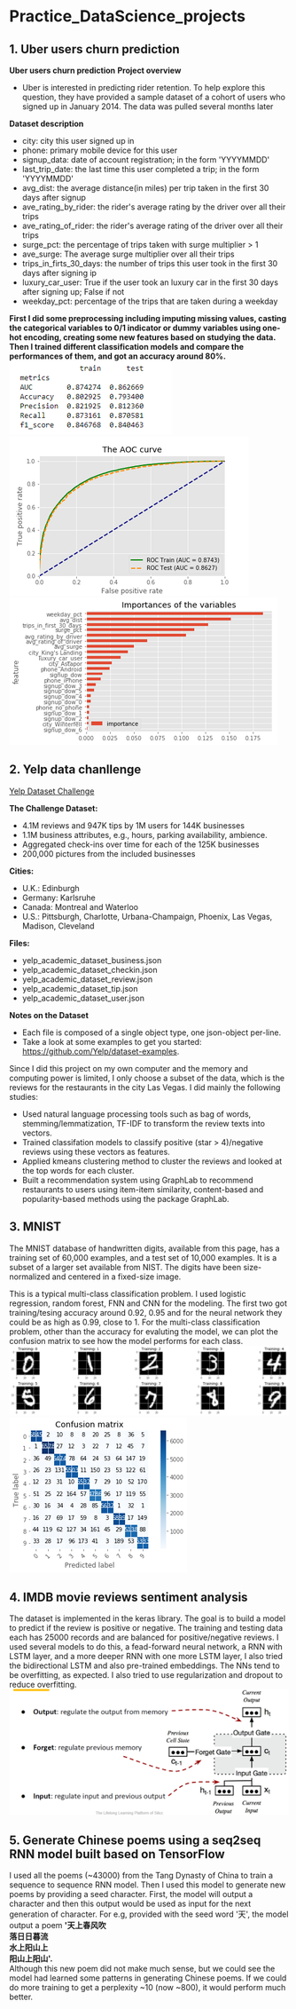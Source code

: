 # Practice_DataScience_projects
## 1. Uber users churn prediction
**Uber users churn prediction**
**Project overview**
- Uber is interested in predicting rider retention. To help explore this question, they have provided a sample dataset of a cohort of users who signed up in January 2014. The data was pulled several months later

**Dataset description**
- city: city this user signed up in
- phone: primary mobile device for this user
- signup_data: date of account registration; in the form 'YYYYMMDD'
- last_trip_date: the last time this user completed a trip; in the form 'YYYYMMDD'
- avg_dist: the average distance(in miles) per trip taken in the first 30 days after signup
- ave_rating_by_rider: the rider's average rating by the driver over all their trips
- ave_rating_of_rider: the rider's average rating of the driver over all their trips
- surge_pct: the percentage of trips taken with surge multiplier > 1
- ave_surge: The average surge multiplier over all their trips
- trips_in_firts_30_days: the number of trips this user took in the first 30 days after signing ip
- luxury_car_user: True if the user took an luxury car in the first 30 days after signing up; False if not
- weekday_pct: percentage of the trips that are taken during a weekday

**First I did some preprocessing including imputing missing values, casting the categorical variables to 0/1 indicator or dummy variables using one-hot encoding, creating some new features based on studying the data. Then I trained different classification models and compare the performances of them, and got an accuracy around 80%.**
![image](Uber_churn_prediction/metrics.PNG)
![image](Uber_churn_prediction/roc.png)
![image](Uber_churn_prediction/f_imp.png)


## 2. Yelp data chanllenge
[Yelp Dataset Challenge](https://www.yelp.com/dataset_challenge)

**The Challenge Dataset:**
  -  4.1M reviews and 947K tips by 1M users for 144K businesses
  -  1.1M business attributes, e.g., hours, parking availability, ambience.
  -  Aggregated check-ins over time for each of the 125K businesses
  -  200,000 pictures from the included businesses
  
**Cities:**
  - U.K.: Edinburgh
  - Germany: Karlsruhe
  - Canada: Montreal and Waterloo
  - U.S.: Pittsburgh, Charlotte, Urbana-Champaign, Phoenix, Las Vegas, Madison, Cleveland
  
**Files:**
  - yelp_academic_dataset_business.json
  -  yelp_academic_dataset_checkin.json
  -  yelp_academic_dataset_review.json
  -  yelp_academic_dataset_tip.json
  -  yelp_academic_dataset_user.json
  
**Notes on the Dataset**

  - Each file is composed of a single object type, one json-object per-line.
  - Take a look at some examples to get you started: https://github.com/Yelp/dataset-examples.
  
  Since I did this project on my own computer and the memory and computing power is limited, I only choose a subset of the data, which is the reviews for the restaurants in the city Las Vegas. I did mainly the following studies:
  - Used natural language processing tools such as bag of words, stemming/lemmatization, TF-IDF to transform the review texts into vectors.
  - Trained classifation models to classify positive (star > 4)/negative reviews using these vectors as features.
  - Applied kmeans clustering method to cluster the reviews and looked at the top words for each cluster.
  - Built a recommendation system using GraphLab to recommend restaurants to users using item-item similarity, content-based and popularity-based methods using the package GraphLab.
    
    
## 3. MNIST
The MNIST database of handwritten digits, available from this page, has a training set of 60,000 examples, and a test set of 10,000 examples. It is a subset of a larger set available from NIST. The digits have been size-normalized and centered in a fixed-size image.

This is a typical multi-class classification problem. I used logistic regression, random forest, FNN and CNN for the modeling. The first two got training/tesing accuracy around 0.92, 0.95 and for the neural network they could be as high as 0.99, close to 1. For the multi-class classification problem, other than the accuracy for evaluting the model, we can plot the confusion matrix to see how the model performs for each class.
![image](MNIST/numbers.png)
![image](MNIST/cm.png)

## 4. IMDB movie reviews sentiment analysis
The dataset is implemented in the keras library. The goal is to build a model to predict if the review is positive or negative. The training and testing data each has 25000 records and are balanced for positive/negative reviews. I used several models to do this, a fead-forward neural network, a RNN with LSTM layer, and a more deeper RNN with one more LSTM layer, I also tried the bidirectional LSTM and also pre-trained embeddings. The NNs tend to be overfitting, as expected. I also tried to use regularization and dropout to reduce overfitting.
![image](IMDB_review_sentiment_analysis/LSTM.PNG)

## 5. Generate Chinese poems using a seq2seq RNN model built based on TensorFlow
I used all the poems (~43000) from the Tang Dynasty of China to train a sequence to sequence RNN model. Then I used this model to generate new poems by providing a seed character. First, the model will output a character and then this output would be used as input for the next generation of character. For e.g, provided with the seed word '天', the model output a poem 
**'天上春风吹</br>
落日日暮流</br>
水上阳山上</br>
阳山上阳山'.**</br>
Although this new poem did not make much sense, but we could see the model had learned some patterns in generating Chinese poems. If we could do more training to get a perplexity ~10 (now ~800), it would perform much better.



